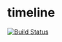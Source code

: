 # timeline

[![Build Status](https://travis-ci.org/luoyang9/timeline.svg?branch=master)](https://travis-ci.org/luoyang9/timeline)
